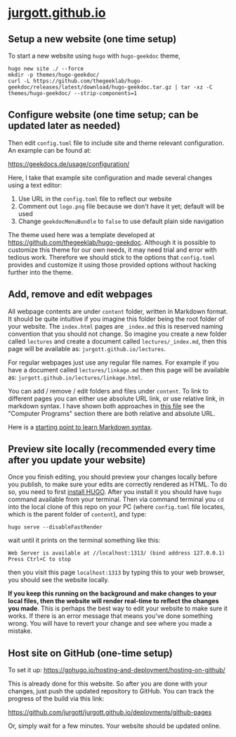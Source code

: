 # [jurgott.github.io](https://jurgott.github.io/)

## Setup a new website (one time setup)

To start a new website using `hugo` with `hugo-geekdoc` theme,

```
hugo new site ./ --force
mkdir -p themes/hugo-geekdoc/
curl -L https://github.com/thegeeklab/hugo-geekdoc/releases/latest/download/hugo-geekdoc.tar.gz | tar -xz -C themes/hugo-geekdoc/ --strip-components=1
```

## Configure website (one time setup; can be updated later as needed)

Then edit `config.toml` file to include site and theme relevant configuration. An example can be found at: 

https://geekdocs.de/usage/configuration/

Here, I take that example site configuration and made several changes using a text editor:

1. Use URL in the `config.toml` file to reflect our website
2. Comment out `logo.png` file because we don't have it yet; default will be used
3. Change `geekdocMenuBundle` to `false` to use default plain side navigation

The theme used here was a template developed at https://github.com/thegeeklab/hugo-geekdoc. 
Although it is possible to customize this theme for our own needs, it may need trial and error with tedious work.
Therefore we should stick to the options that `config.toml` provides and customize it using those provided options without hacking further into the theme.

## Add, remove and edit webpages

All webpage contents are under `content` folder, written in Markdown format. 
It should be quite intuitive if you imagine this folder being the root folder of your website.
The `index.html` pages are `_index.md` this is reserved naming convention that you should not change. 
So imagine you create a new folder called `lectures` and create a document called `lectures/_index.md`, then this page will be available as: `jurgott.github.io/lectures`.

For regular webpages just use any regular file names. For example if you have a document called `lectures/linkage.md` then this page will be available as: `jurgott.github.io/lectures/linkage.html`.

You can add / remove / edit folders and files under `content`. To link to different pages you can either use absolute URL link, or use relative link, in markdown syntax. I have shown both approaches in [this file](https://raw.githubusercontent.com/jurgott/jurgott.github.io/main/content/_index.md) see the "Computer Programs" section there are both relative and absolute URL.

Here is a [starting point to learn Markdown syntax](https://docs.github.com/en/get-started/writing-on-github/getting-started-with-writing-and-formatting-on-github/basic-writing-and-formatting-syntax).

## Preview site locally (recommended every time after you update your website)

Once you finish editing, you should preview your changes locally before you publish, to make sure your edits are correctly rendered as HTML. To do so, you need to first [install HUGO](https://gohugo.io/installation/). 
After you install it you should have `hugo` command available from your terminal. Then via command terminal you `cd` into the local clone of this repo on your PC (where `config.toml` file locates, which is the parent folder of `content`), and type:

```
hugo serve --disableFastRender
```

wait until it prints on the terminal something like this:

```
Web Server is available at //localhost:1313/ (bind address 127.0.0.1) 
Press Ctrl+C to stop
```

then you visit this page `localhost:1313` by typing this to your web browser, you should see the website locally. 

**If you keep this running on the background and make changes to your local files, then the website will render real-time to reflect the changes you made**. This is perhaps the best way to edit your website to make sure it works. If there is an error message that means you've done something wrong. You will have to revert your change and see where you made a mistake.

## Host site on GitHub (one-time setup)

To set it up: https://gohugo.io/hosting-and-deployment/hosting-on-github/

This is already done for this website. So after you are done with your changes, just push the updated repository to GitHub. You can track the progress of the build via this link:

https://github.com/jurgott/jurgott.github.io/deployments/github-pages

Or, simply wait for a few minutes. Your website should be updated online.

